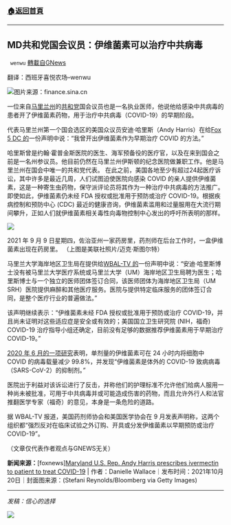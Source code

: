###  [:house:返回首頁](https://github.com/ourhimalayas/txt)
---


## MD共和党国会议员：伊维菌素可以治疗中共病毒
` wenwu` [轉載自GNews](https://gnews.org/zh-hans/1606838/)

翻译：西班牙喜悦农场–wenwu

![](https://assets.gnews.org/wp-content/uploads/2021/10/unknown-6-8.png)图片来源：finance.sina.cn

一位来自[马里兰州](https://www.foxnews.com/category/us/us-regions/northeast/maryland)的[共和党](https://www.foxnews.com/category/politics/house-of-representatives/republicans)国会议员也是一名执业医师，他说他给感染中共病毒的患者开了伊维菌素药物，用于治疗中共病毒（COVID-19）的早期阶段。

代表马里兰州第一个国会选区的美国众议员安迪·哈里斯（Andy Harris）在给[Fox 5 DC 的](https://www.fox5dc.com/news/maryland-rep-andy-harris-prescribes-ivermectin-to-patient-diagnosed-with-covid-19)一份声明中说：“我曾开出伊维菌素作为早期治疗 COVID 的方法。”

哈里斯曾是约翰·霍普金斯医院的医生、海军预备役的医疗官，以及在来到国会之前是一名州参议员。他目前仍然在马里兰州伊斯顿的纪念医院做兼职工作。他是马里兰州在国会中唯一的共和党代表。 在此之前，美国各地至少有超过24起医疗诉讼，其中许多是最近几周，人们试图迫使医院向感染 COVID 的亲人提供伊维菌素，这是一种寄生虫药物，保守派评论员将其作为一种治疗中共病毒的方法推广。即使如此，伊维菌素仍未经 FDA 授权或批准用于预防或治疗 COVID-19。根据疾病控制和预防中心 (CDC) 最近的健康咨询，伊维菌素滥用和过量服用在大流行期间攀升，正如人们就伊维菌素相关毒性向毒物控制中心发出的呼吁所表明的那样。

![](https://assets.gnews.org/wp-content/uploads/2021/10/unknown-5-8.png)

2021 年 9 月 9 日星期四，佐治亚州一家药房里，药剂师在后台工作时，一盒伊维菌素出现在药房里。 （上图是美联社照片/迈克·斯图尔特）

马里兰大学海岸地区卫生局在提供给[WBAL-TV 的](https://www.wbaltv.com/article/andy-harris-prescribes-ivermectin-as-treatment-for-early-covid-19/38008064#)一份声明中说：“安迪·哈里斯博士没有被马里兰大学医疗系统或马里兰大学（UM）海岸地区卫生局聘为医生；哈里斯博士与一个独立的医师团体签订合同，该医师团体为海岸地区卫生局（UM SRH）医院提供麻醉和其他医疗服务。医院与提供特定临床服务的团体签订合同，是整个医疗行业的普遍做法。”

该声明继续表示：“伊维菌素未经 FDA 授权或批准用于预防或治疗 COVID-19，并且尚未证明对这些适应症是安全或有效的；美国国立卫生研究院 (NIH，福奇) COVID-19 治疗指导小组还确定，目前没有足够的数据推荐伊维菌素用于早期治疗 COVID-19。”

[2020 年 6 月的一项研究](https://www.sciencedirect.com/science/article/pii/S0166354220302011)表明，单剂量的伊维菌素可在 24 小时内将细胞中 COVID 的病毒载量减少 99.8%，并发现“伊维菌素是体外的 COVID-19 致病病毒（SARS-CoV-2）的抑制剂。*”*

医院出于利益对该诉讼进行了反击，并称他们的护理标准不允许他们给病人服用一种尚未被批准，可用于中共病毒并或可能造成伤害的药物，而且允许外行人和法官推翻医学专家（福奇）的意见，本身是一条危险的道路。

据 WBAL-TV 报道，美国药剂师协会和美国医学协会在 9 月发表声明称，这两个组织都“强烈反对在临床试验之外订购、开具或分发伊维菌素以早期预防或治疗 COVID-19”。

（文章仅代表作者观点与GNEWS无关）

**新闻来源：**[foxnews][Maryland U.S. Rep. Andy Harris prescribes ivermectin to patient to treat COVID-19](https://www.foxnews.com/politics/maryland-gop-congressman-prescribes-ivermectin-covid-19-patient) | 作者：Danielle Wallace｜发布时间：2021年10月20日｜封面图来源：(Stefani Reynolds/Bloomberg via Getty Images)

* * *

*发稿：信心的选择*

![](https://assets.gnews.org/wp-content/uploads/2021/07/GNEWS_CH.-5.jpeg)
